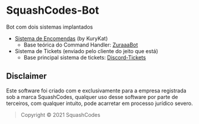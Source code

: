 # SquashCodes-Bot

Bot com dois sistemas implantados
* [Sistema de Encomendas](./encomendas/) (by KuryKat)
  * Base teórica do Command Handler: [ZuraaaBot](https://github.com/zuraaa-projects/ZuraaaBot/)
* Sistema de Tickets (enviado pelo cliente do jeito que está)
  * Base principal sistema de tickets: [Discord-Tickets](https://github.com/discord-tickets/bot)

## Disclaimer
Este software foi criado com e exclusivamente para a empresa registrada sob a marca SquashCodes, qualquer uso desse software por parte de terceiros, com qualquer intuito, pode acarretar em processo jurídico severo.

>  Copyright © 2021 SquashCodes

